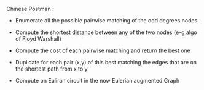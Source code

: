 Chinese Postman :

- Enumerate all the possible pairwise matching of the odd degrees nodes
 
- Compute the shortest distance between any of the two nodes (e-g algo of Floyd Warshall)
 
- Compute the cost of each pairwise matching and return the best one
 
- Duplicate for each pair (x,y) of this best matching the edges that are on the shortest path from x to y
 
- Compute on Euliran circuit in the now Eulerian augmented Graph